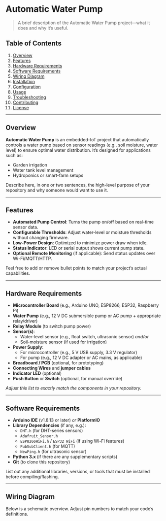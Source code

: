 # Automatic Water Pump

> A brief description of the Automatic Water Pump project—what it does and why it’s useful.

## Table of Contents

1. [Overview](#overview)  
2. [Features](#features)  
3. [Hardware Requirements](#hardware-requirements)  
4. [Software Requirements](#software-requirements)  
5. [Wiring Diagram](#wiring-diagram)  
6. [Installation](#installation)  
7. [Configuration](#configuration)  
8. [Usage](#usage)  
9. [Troubleshooting](#troubleshooting)  
10. [Contributing](#contributing)  
11. [License](#license)  

---

## Overview

**Automatic Water Pump** is an embedded-IoT project that automatically controls a water pump based on sensor readings (e.g., soil moisture, water level) to ensure optimal water distribution. It’s designed for applications such as:

- Garden irrigation  
- Water tank level management  
- Hydroponics or smart-farm setups  

Describe here, in one or two sentences, the high-level purpose of your repository and why someone would want to use it.

---

## Features

- **Automated Pump Control**: Turns the pump on/off based on real-time sensor data.  
- **Configurable Thresholds**: Adjust water-level or moisture thresholds without changing firmware.  
- **Low-Power Design**: Optimized to minimize power draw when idle.  
- **Status Indicator**: LED or serial output shows current pump state.  
- **Optional Remote Monitoring** (if applicable): Send status updates over Wi-Fi/MQTT/HTTP.  

Feel free to add or remove bullet points to match your project’s actual capabilities.

---

## Hardware Requirements

- **Microcontroller Board** (e.g., Arduino UNO, ESP8266, ESP32, Raspberry Pi)  
- **Water Pump** (e.g., 12 V DC submersible pump or AC pump + appropriate relay/driver)  
- **Relay Module** (to switch pump power)  
- **Sensor(s)**:  
  - Water-level sensor (e.g., float switch, ultrasonic sensor) _and/or_  
  - Soil-moisture sensor (if used for irrigation)  
- **Power Supply**:  
  - For microcontroller (e.g., 5 V USB supply, 3.3 V regulator)  
  - For pump (e.g., 12 V DC adapter or AC mains, as applicable)  
- **Breadboard / PCB** (optional, for prototyping)  
- **Connecting Wires** and **jumper cables**  
- **Indicator LED** (optional)  
- **Push Button** or **Switch** (optional, for manual override)  

_Adjust this list to exactly match the components in your repository._

---

## Software Requirements

- **Arduino IDE** (v1.8.13 or later) _or_ **PlatformIO**  
- **Library Dependencies** (if any, e.g.):  
  - `DHT.h` (for DHT-series sensors)  
  - `Adafruit_Sensor.h`  
  - `ESP8266WiFi.h` / `ESP32 WiFi` (if using Wi-Fi features)  
  - `PubSubClient.h` (for MQTT)  
  - `NewPing.h` (for ultrasonic sensor)  
- **Python 3.x** (if there are any supplementary scripts)  
- **Git** (to clone this repository)  

List out any additional libraries, versions, or tools that must be installed before compiling/flashing.

---

## Wiring Diagram

Below is a schematic overview. Adjust pin numbers to match your code’s definitions.

